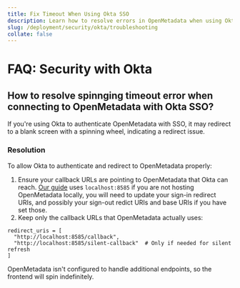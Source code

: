 ```yaml
---
title: Fix Timeout When Using Okta SSO
description: Learn how to resolve errors in OpenMetadata when using Okta, including a spinning wheel timeout with Okta redirects
slug: /deployment/security/okta/troubleshooting
collate: false
---
```


# FAQ: Security with Okta

## How to resolve spinnging timeout error when connecting to OpenMetadata with Okta SSO?

If you're using Okta to authenticate OpenMetadata with SSO, it may redirect to a blank screen with a spinning wheel, indicating a redirect issue.

### Resolution

To allow Okta to authenticate and redirect to OpenMetadata properly:

1. Ensure your callback URLs are pointing to OpenMetadata that Okta can reach. [Our guide](/deployment/security/okta/auth-code-flow) uses `localhost:8585` if you are not hosting OpenMetadata locally, you will need to update your sign-in redirect URIs, and possibly your sign-out redict URIs and base URIs if you have set those.
2. Keep only the callback URLs that OpenMetadata actually uses:

```
redirect_uris = [
  "http://localhost:8585/callback",
  "http://localhost:8585/silent-callback"  # Only if needed for silent refresh
]
```

OpenMetadata isn't configured to handle additional endpoints, so the frontend will spin indefinitely.
